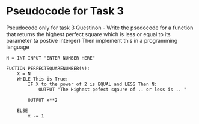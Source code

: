 




# Pseudocode for Task 3

Pseudocode only for task 3
Questinon - Write the psedocode for a function that returns the highest perfect square which is less or equal to its parameter (a postive interger)  Then implement this in a programming language





```
N = INT INPUT "ENTER NUMBER HERE"

FUCTION PERFECTSQUARENUMBER(N):
    X = N
    WHILE This is True:
        IF X to the power of 2 is EQUAL and LESS Then N:
            OUTPUT "The Highest pefect sqaure of .. or less is .. "
            
        OUTPUT x**2
        
    ELSE 
        x -= 1 
    

```




